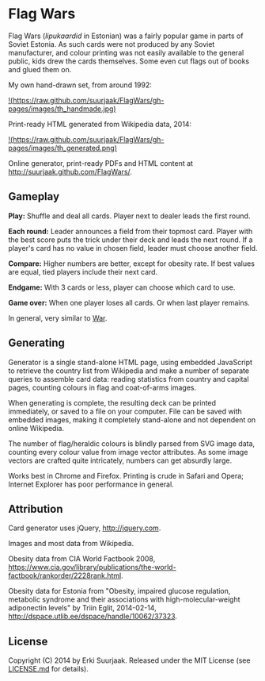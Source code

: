 Flag Wars
=========

Flag Wars (*lipukaardid* in Estonian) was a fairly popular game in parts of
Soviet Estonia. As such cards were not produced by any Soviet manufacturer, and
colour printing was not easily available to the general public, kids drew the
cards themselves. Some even cut flags out of books and glued them on.

My own hand-drawn set, from around 1992:

[!(https://raw.github.com/suurjaak/FlagWars/gh-pages/images/th_handmade.jpg)](https://raw.githubusercontent.com/suurjaak/FlagWars/gh-pages/images/handmade.jpg)

Print-ready HTML generated from Wikipedia data, 2014:

[!(https://raw.github.com/suurjaak/FlagWars/gh-pages/images/th_generated.png)](https://raw.githubusercontent.com/suurjaak/FlagWars/gh-pages/images/generated.png)


Online generator, print-ready PDFs and HTML content at 
http://suurjaak.github.com/FlagWars/.


Gameplay
--------

**Play:** Shuffle and deal all cards. Player next to dealer leads the first round.

**Each round:** Leader announces a field from their topmost card. 
Player with the best score puts the trick under their deck and leads the next round. 
If a player's card has no value in chosen field, leader must choose another field.

**Compare:** Higher numbers are better, except for obesity rate.
If best values are equal, tied players include their next card.

**Endgame:** With 3 cards or less, player can choose which card to use.

**Game over:** When one player loses all cards. Or when last player remains.

In general, very similar to [War](http://en.wikipedia.org/wiki/War_(card_game)).


Generating
----------

Generator is a single stand-alone HTML page, using embedded JavaScript to 
retrieve the country list from Wikipedia and make a number of separate
queries to assemble card data: reading statistics from country and capital
pages, counting colours in flag and coat-of-arms images.

When generating is complete, the resulting deck can be printed immediately,
or saved to a file on your computer. File can be saved with embedded images,
making it completely stand-alone and not dependent on online Wikipedia.

The number of flag/heraldic colours is blindly parsed from SVG image data,
counting every colour value from image vector attributes. As some image vectors
are crafted quite intricately, numbers can get absurdly large.

Works best in Chrome and Firefox. Printing is crude in Safari and Opera;
Internet Explorer has poor performance in general.


Attribution
-----------

Card generator uses jQuery, http://jquery.com.

Images and most data from Wikipedia.

Obesity data from CIA World Factbook 2008,
https://www.cia.gov/library/publications/the-world-factbook/rankorder/2228rank.html.

Obesity data for Estonia from "Obesity, impaired glucose regulation, metabolic 
syndrome and their associations with high-molecular-weight adiponectin levels" 
by Triin Eglit, 2014-02-14, http://dspace.utlib.ee/dspace/handle/10062/37323.


License
-------

Copyright (C) 2014 by Erki Suurjaak.
Released under the MIT License (see [LICENSE.md](LICENSE.md) for details).

